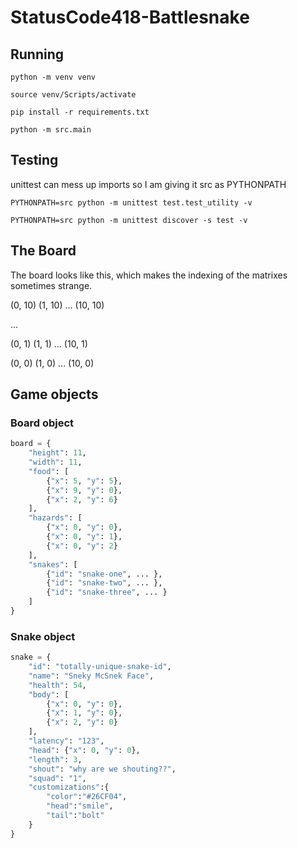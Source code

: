 # StatusCode418-Battlesnake

## Running

```python -m venv venv```

```source venv/Scripts/activate```

```pip install -r requirements.txt```

```python -m src.main```

## Testing

unittest can mess up imports so I am giving it src as PYTHONPATH

```PYTHONPATH=src python -m unittest test.test_utility -v```

```PYTHONPATH=src python -m unittest discover -s test -v```

## The Board

The board looks like this, which makes the indexing of the matrixes sometimes strange.

(0, 10) (1, 10) ... (10, 10)

...

(0, 1)  (1, 1)  ... (10, 1)

(0, 0)  (1, 0)  ... (10, 0)

## Game objects

### Board object
```python
board = {
    "height": 11,
    "width": 11,
    "food": [
        {"x": 5, "y": 5},
        {"x": 9, "y": 0},
        {"x": 2, "y": 6}
    ],
    "hazards": [
        {"x": 0, "y": 0},
        {"x": 0, "y": 1},
        {"x": 0, "y": 2}
    ],
    "snakes": [
        {"id": "snake-one", ... },
        {"id": "snake-two", ... },
        {"id": "snake-three", ... }
    ]
}
```

### Snake object

```python
snake = {
    "id": "totally-unique-snake-id",
    "name": "Sneky McSnek Face",
    "health": 54,
    "body": [
        {"x": 0, "y": 0},
        {"x": 1, "y": 0},
        {"x": 2, "y": 0}
    ],
    "latency": "123",
    "head": {"x": 0, "y": 0},
    "length": 3,
    "shout": "why are we shouting??",
    "squad": "1",
    "customizations":{
        "color":"#26CF04",
        "head":"smile",
        "tail":"bolt"
    }
}
```